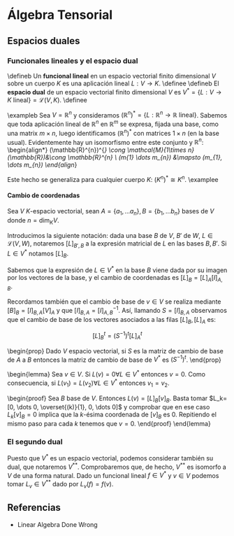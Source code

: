 # Álgebra Tensorial

## Espacios duales

### Funcionales lineales y el espacio dual

\defineb
Un **funcional lineal** en un espacio vectorial finito dimensional $V$ sobre un cuerpo $K$ es una aplicación lineal $L:V\rightarrow K$.
\definee
\defineb
El **espacio dual** de un espacio vectorial finito dimensional $V$ es $V^*=\{L:V\rightarrow K\text{ lineal}\}=\mathcal{L}(V, K)$.
\definee

\exampleb
Sea $V=\mathbb R^n$ y consideramos $(\mathbb R^n)^*=\left\{L:\mathbb R^n\rightarrow\mathbb R\text{ lineal}\right\}$. Sabemos que toda aplicación lineal de $\mathbb{R}^{n}$ en $\mathbb{R}^{m}$ se expresa, fijada una base, como una matrix $m\times n$, luego identificamos $(\mathbb{R}^{n})^{*}$ con matrices $1\times n$ (en la base usual). Evidentemente hay un isomorfismo entre este conjunto y $\mathbb{R}^{n}$:
\begin{align*}
  (\mathbb{R}^{n})^{*} \cong \mathcal{M}_{1\times n}(\mathbb{R})&\cong \mathbb{R}^{n} \\
  (m_{1} \dots m_{n}) &\mapsto (m_{1}, \dots m_{n})
\end{align*}

Este hecho se generaliza para cualquier cuerpo $K$: $(K^{n})^{*}\cong K^{n}$.
\examplee

#### Cambio de coordenadas

Sea $V$ $K$-espacio vectorial, sean $A=\left\{a_{1}, \dots a_{n}\right\}, B=\left\{b_{1}, \dots b_{n}\right\}$ bases de $V$ donde $n = \dim_{K}V$.

Introducimos la siguiente notación: dada una base $B$ de $V$, $B'$ de $W$, $L\in\mathcal L(V, W)$, notaremos $[L]_{B', B}$ a la expresión matricial de $L$ en las bases $B, B'$. Si $L\in V^{*}$ notamos $[L]_{B}$.

Sabemos que la expresión de $L\in V^{*}$ en la base $B$ viene dada por su imagen por los vectores de la base, y el cambio de coordenadas es $[L]_B=[L]_A[I]_{A,B}$.

Recordamos también que el cambio de base de $v\in V$ se realiza mediante $[B]_B=[I]_{B,A}[V]_A$ y que $[I]_{B,A}=[I]_{A,B}^{-1}$. Así, llamando $S=[I]_{B,A}$ observamos que el cambio de base de los vectores asociados a las filas $[L]_B, [L]_A$ es:

$$
  [L]_{B}^t=(S^{-1})^t[L]_{A}^t
$$

\begin{prop}
Dado $V$ espacio vectorial, si $S$ es la matriz de cambio de base de $A$ a $B$ entonces la matriz de cambio de base de $V^{*}$ es $(S^{-1})^t$.
\end{prop}

\begin{lemma}
  Sea $v\in V$. Si $L(v)=0\forall L\in V^{*}$ entonces $v=0$. Como consecuencia, si $L(v_1)=L(v_2)\forall L\in V^{*}$ entonces $v_1=v_2$.
  
  \begin{proof}
    Sea $B$ base de $V$. Entonces $L(v)=[L]_B[v]_B$. Basta tomar $L_k=[0, \dots 0, \overset{(k)}{1}, 0, \dots 0]$ y comprobar que en ese caso $L_k[v]_B=0$ implica que la $k$-ésima coordenada de $[v]_B$ es 0. Repitiendo el mismo paso para cada $k$ tenemos que $v=0$.
  \end{proof}
\end{lemma}

### El segundo dual

Puesto que $V^{*}$ es un espacio vectorial, podemos considerar también su dual, que notaremos $V^{**}$. Comprobaremos que, de hecho, $V^{**}$ es isomorfo a $V$ de una forma natural. Dado un funcional lineal $f\in V^{*}$ y $v\in V$ podemos tomar $L_{v}\in V^{**}$ dado por $L_{v}(f) = f(v)$. 

## Referencias

- Linear Algebra Done Wrong
